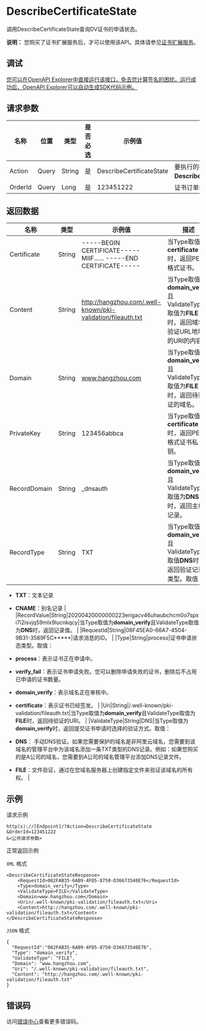 # DescribeCertificateState

调用DescribeCertificateState查询DV证书的申请状态。

**说明：** 您购买了证书扩展服务后，才可以使用该API。具体请参见[证书扩展服务](~~165099~~)。

## 调试

[您可以在OpenAPI Explorer中直接运行该接口，免去您计算签名的困扰。运行成功后，OpenAPI Explorer可以自动生成SDK代码示例。](https://api.aliyun.com/#product=cas&api=DescribeCertificateState&type=RPC&version=2020-04-07)

## 请求参数

|名称|位置|类型|是否必选|示例值|描述|
|--|--|--|----|---|--|
|Action|Query|String|是|DescribeCertificateState|要执行的操作。取值：**DescribeCertificateState**。 |
|OrderId|Query|Long|是|123451222|证书订单ID。 |

## 返回数据

|名称|类型|示例值|描述|
|--|--|---|--|
|Certificate|String|-----BEGIN CERTIFICATE----- MIIF...... -----END CERTIFICATE-----|当Type取值为**certificate**时，返回PEM格式证书。 |
|Content|String|http://hangzhou.com/.well-known/pki-validation/fileauth.txt|当Type取值为**domain\_verify**且ValidateType取值为**FILE**时，返回域名验证URL地址的URI的内容。 |
|Domain|String|www.hangzhou.com|当Type取值为**domain\_verify**且ValidateType取值为**FILE**时，返回待验证的域名。 |
|PrivateKey|String|123456abbca|当Type取值为**certificate**时，返回PEM格式证书私钥。 |
|RecordDomain|String|\_dnsauth|当Type取值为**domain\_verify**且ValidateType取值为**DNS**时，返回主机记录。 |
|RecordType|String|TXT|当Type取值为**domain\_verify**且ValidateType取值**DNS**时，返回验证记录类型。取值：

 -   **TXT**：文本记录
-   **CNAME**：别名记录 |
|RecordValue|String|20200420000000223erigacv46uhaubchcm0o7spxi7i2isvjq59mlx9lucnkqcy|当Type取值为**domain\_verify**且ValidateType取值为**DNS**时，返回记录值。 |
|RequestId|String|08F45EA0-66A7-4504-9B31-3589F5C\*\*\*\*\*|请求消息的ID。 |
|Type|String|process|证书申请状态类型。取值：

 -   **process**：表示证书正在申请中。
-   **verify\_fail**：表示证书申请失败。您可以删除申请失败的证书，删除后不占用已申请的证书数量。
-   **domain\_verify**：表示域名正在审核中。
-   **certificate**：表示证书已经签发。 |
|Uri|String|/.well-known/pki-validation/fileauth.txt|当Type取值为**domain\_verify**且ValidateType取值为**FILE**时，返回待验证的URI。 |
|ValidateType|String|DNS|当Type取值为**domain\_verify**时，返回提交证书申请时选择的验证方式。取值：

 -   **DNS**： 手动DNS验证。如果您需要保护的域名是非阿里云域名，您需要到该域名的管理平台中为该域名添加一条TXT类型的DNS记录。例如：如果您购买的是A公司的域名，您需要到A公司的域名管理平台添加DNS记录文件。
-   **FILE**：文件验证，通过在您域名服务器上创建指定文件来验证该域名的所有权。 |

## 示例

请求示例

```
http(s)://[Endpoint]/?Action=DescribeCertificateState
&OrderId=123451222
&<公共请求参数>
```

正常返回示例

`XML` 格式

```
<DescribeCertificateStateResponse>
    <RequestId>082FAB35-6AB9-4FD5-8750-D36673548E76</RequestId>
    <Type>domain_verify</Type>
    <ValidateType>FILE</ValidateType>
    <Domain>www.hangzhou.com</Domain>
    <Uri>/.well-known/pki-validation/fileauth.txt</Uri>
    <Content>http://hangzhou.com/.well-known/pki-validation/fileauth.txt</Content>
</DescribeCertificateStateResponse>
```

`JSON` 格式

```
{
  "RequestId":"082FAB35-6AB9-4FD5-8750-D36673548E76",
  "Type": "domain_verify",
  "ValidateType": "FILE",
  "Domain": "www.hangzhou.com",
  "Uri": "/.well-known/pki-validation/fileauth.txt",
  "Content": "http://hangzhou.com/.well-known/pki-validation/fileauth.txt"
}
```

## 错误码

访问[错误中心](https://error-center.aliyun.com/status/product/cas)查看更多错误码。

